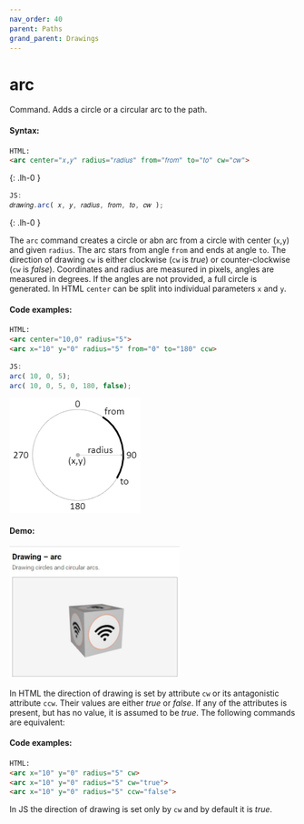 ```yaml
---
nav_order: 40
parent: Paths
grand_parent: Drawings
---
```


# arc

Command. Adds a circle оr a circular arc to the path.

#### Syntax:
```html
HTML:
<arc center="𝑥,𝑦" radius="𝑟𝑎𝑑𝑖𝑢𝑠" from="𝑓𝑟𝑜𝑚" to="𝑡𝑜" cw="𝑐𝑤">
```
{: .lh-0 }
```js
JS:
𝑑𝑟𝑎𝑤𝑖𝑛𝑔.arc( 𝑥, 𝑦, 𝑟𝑎𝑑𝑖𝑢𝑠, 𝑓𝑟𝑜𝑚, 𝑡𝑜, 𝑐𝑤 );
```
{: .lh-0 }


The `arc` command creates a circle or abn arc from a circle with center (`x`,`y`) and given
`radius`. The arc stars from angle `from` and ends at angle `to`. The direction
of drawing `cw` is either clockwise (`cw` is *true*) or counter-clockwise (`cw`
is *false*). Coordinates and radius are measured in pixels, angles are measured
in degrees. If the angles are not provided, a full circle is generated. In HTML `center` can be split into individual parameters `x` and `y`.

#### Code examples:
```html
HTML:
<arc center="10,0" radius="5">
<arc x="10" y="0" radius="5" from="0" to="180" ccw>
```
```js
JS:
arc( 10, 0, 5);
arc( 10, 0, 5, 0, 180, false);
```

<img src="../images/drawing-arc.png">

#### Demo:
[<kbd><img src="../../examples/snapshots/drawing-arc.jpg" width="300"></kbd>](../../examples/drawing-arc.html)

In HTML the direction of drawing is set by attribute `cw` or its antagonistic
attribute `ccw`. Their values are either *true* or *false*. If any of the
attributes is present, but has no value, it is assumed to be *true*. The
following commands are equivalent:

#### Code examples:
```html
HTML:
<arc x="10" y="0" radius="5" cw>
<arc x="10" y="0" radius="5" cw="true">
<arc x="10" y="0" radius="5" ccw="false">
```

In JS the direction of drawing is set only by `cw` and by default it is *true*.
